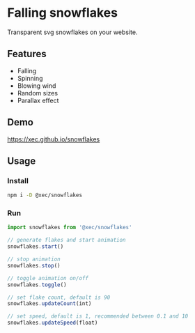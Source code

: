 # Falling snowflakes

Transparent svg snowflakes on your website.

## Features

* Falling
* Spinning
* Blowing wind
* Random sizes
* Parallax effect

## Demo

https://xec.github.io/snowflakes

## Usage

### Install

```bash
npm i -D @xec/snowflakes
```

### Run

```js
import snowflakes from '@xec/snowflakes'

// generate flakes and start animation
snowflakes.start()

// stop animation
snowflakes.stop()

// toggle animation on/off
snowflakes.toggle()

// set flake count, default is 90
snowflakes.updateCount(int)

// set speed, default is 1, recommended between 0.1 and 10
snowflakes.updateSpeed(float)
```